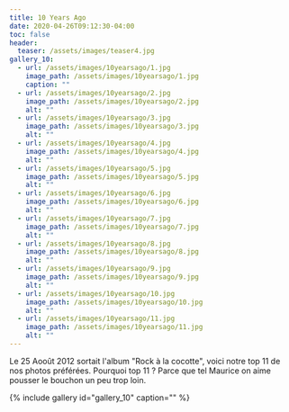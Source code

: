 ```yaml
---
title: 10 Years Ago
date: 2020-04-26T09:12:30-04:00
toc: false
header:
  teaser: /assets/images/teaser4.jpg
gallery_10:
  - url: /assets/images/10yearsago/1.jpg
    image_path: /assets/images/10yearsago/1.jpg
    caption: ""
  - url: /assets/images/10yearsago/2.jpg
    image_path: /assets/images/10yearsago/2.jpg
    alt: ""
  - url: /assets/images/10yearsago/3.jpg
    image_path: /assets/images/10yearsago/3.jpg
    alt: ""
  - url: /assets/images/10yearsago/4.jpg
    image_path: /assets/images/10yearsago/4.jpg
    alt: ""
  - url: /assets/images/10yearsago/5.jpg
    image_path: /assets/images/10yearsago/5.jpg
    alt: ""
  - url: /assets/images/10yearsago/6.jpg
    image_path: /assets/images/10yearsago/6.jpg
    alt: ""
  - url: /assets/images/10yearsago/7.jpg
    image_path: /assets/images/10yearsago/7.jpg
    alt: ""
  - url: /assets/images/10yearsago/8.jpg
    image_path: /assets/images/10yearsago/8.jpg
    alt: ""
  - url: /assets/images/10yearsago/9.jpg
    image_path: /assets/images/10yearsago/9.jpg
    alt: ""
  - url: /assets/images/10yearsago/10.jpg
    image_path: /assets/images/10yearsago/10.jpg
    alt: ""
  - url: /assets/images/10yearsago/11.jpg
    image_path: /assets/images/10yearsago/11.jpg
    alt: ""
---
```

Le 25 Aooût 2012 sortait l'album "Rock à la cocotte", voici notre top 11 de nos photos préférées. Pourquoi top 11 ? Parce que tel Maurice on aime pousser le bouchon un peu trop loin.


{% include gallery id="gallery_10" caption="" %}
